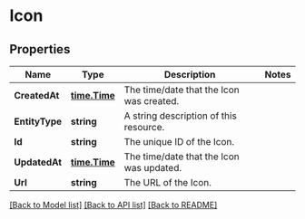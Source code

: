 # Icon

## Properties

Name | Type | Description | Notes
------------ | ------------- | ------------- | -------------
**CreatedAt** | [**time.Time**](time.Time.md) | The time/date that the Icon was created. | 
**EntityType** | **string** | A string description of this resource. | 
**Id** | **string** | The unique ID of the Icon. | 
**UpdatedAt** | [**time.Time**](time.Time.md) | The time/date that the Icon was updated. | 
**Url** | **string** | The URL of the Icon. | 

[[Back to Model list]](../README.md#documentation-for-models) [[Back to API list]](../README.md#documentation-for-api-endpoints) [[Back to README]](../README.md)


